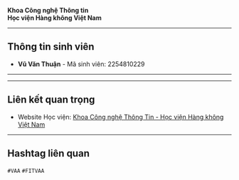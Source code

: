 
**Khoa Công nghệ Thông tin**  
**Học viện Hàng không Việt Nam**  

---

## Thông tin sinh viên
- **Vũ Văn Thuận** - Mã sinh viên: 2254810229  


---

---

## Liên kết quan trọng
- Website Học viện: [Khoa Công nghệ Thông Tin - Học viện Hàng không Việt Nam](https://fitvaa.edu.vn/Public/Student/ViewCate/Khoa_Cong_Nghe_Thong_Tin_Hoc_Vien_Hang_khong_Viet_Nam/KHF@5893.VAA)  

---

## Hashtag liên quan
`#VAA` `#FITVAA` 
